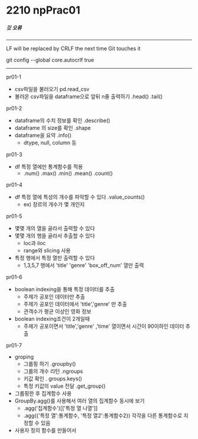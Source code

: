 # 2210 npPrac01

##### 깃 오류

---

LF will be replaced by CRLF the next time Git touches it

git config --global core.autocrlf true

---

 pr01-1

- csv파일을 불러오기 pd.read_csv
- 불러온 csv파일을 dataframe으로 앞뒤 n줄 출력하기 .head() .tail()

 pr01-2

- dataframe의 수치 정보를 확인 .describe()
- dataframe 의 size를 확인 .shape
- dataframe을 요약 .info()
  - dtype, null, column 등

pr01-3

- df 특정 열에만 통계함수를 적용
  - .num() .max() .min() .mean() .count()

pr01-4

- df 특정 열에 특성의 개수를 파악할 수 있다 .value_counts()
  - ex)  장르의 개수가 몇 개인지

pr01-5

- 몇몇 개의 열을 골라서 출력할 수 있다
- 몇몇 개의 행을 골라서 추출할 수 있다
  - loc과 iloc
  - range와 slicing 사용
- 특정 행에서 특정 열만 출력할 수 있다
  - 1,3,5,7 행에서 'title' 'genre' 'box_off_num' 열만 출력

pr01-6

- boolean indexing을 통해  특정 데이터를 추출
  - 주제가 공포인 데이터만 추출
  - 주제가 공포인 데이터에서 'title','genre' 만 추출
  - 관객수가 평균 이상인 영화 정보
- boolean indexing조건이 2개일때
  - 주제가 공포이면서 'title','genre' ,'time' 열이면서 시간이 90이하인 데이터 추출

pr01-7 

- groping 
  - 그룹핑 하기 .groupby()
  - 그룹의 개수 리턴 .ngroups
  - 키값 확인 . groups.keys()
  - 특정 키값의 value 전달 .get_group()
- 그룹핑한 후 집계함수 사용
- GroupBy.agg()를 사용해서 여러 열의 집계함수 동시에 보기
  - .agg('집계함수')[['특정 열 나열']]
  - .agg({'특정 열':통계함수, '특정 열2':통계함수2}) 각각을 다른 통계함수로 지정할 수 있음
- 사용자 정의 함수를 만들어서 